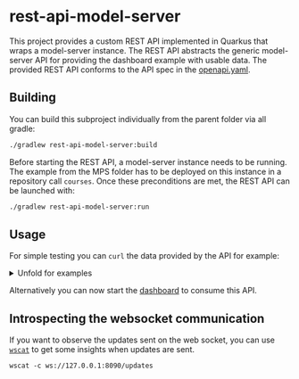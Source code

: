 # rest-api-model-server

This project provides a custom REST API implemented in Quarkus that wraps a model-server instance.
The REST API abstracts the generic model-server API for providing the dashboard example with usable data.
The provided REST API conforms to the API spec in the [openapi.yaml](../actual-rest-api/openapi.yaml).

## Building

You can build this subproject individually from the parent folder via all gradle:

```sh
./gradlew rest-api-model-server:build
```

Before starting the REST API, a model-server instance needs to be running.
The example from the MPS folder has to be deployed on this instance in a repository call `courses`.
Once these preconditions are met, the REST API can be launched with:

```sh
./gradlew rest-api-model-server:run
```

## Usage

For simple testing you can `curl` the data provided by the API for example:

<details>
<summary>
Unfold for examples
</summary>

```console
$ curl -s -X GET "http://localhost:8090/rooms" -H  "accept: application/json" | jq
{
  "rooms": [
      {
          "roomRef": "r:ce161c54-ea76-40a6-a31d-9d7cd01febe2(unused)/4128798754188058347",
          "name": "Einstein",
          "maxPlaces": 42,
          "hasRemoteEquipment": true
      },
      {
          "roomRef": "r:ce161c54-ea76-40a6-a31d-9d7cd01febe2(unused)/4128798754188058349",
          "name": "Schrödinger",
          "maxPlaces": 420,
          "hasRemoteEquipment": true
      }
  ]
}
```
</details>

Alternatively you can now start the [dashboard](../spa-dashboard-angular) to consume this API.

## Introspecting the websocket communication

If you want to observe the updates sent on the web socket, you can use [`wscat`](https://github.com/websockets/wscat) to get some insights when updates are sent.

```
wscat -c ws://127.0.0.1:8090/updates
```
